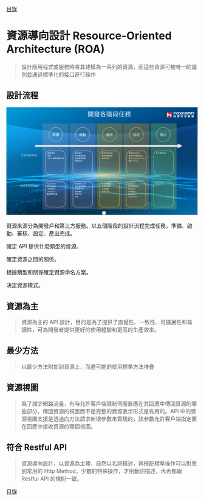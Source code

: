 [目錄](README.md "目錄")

# 資源導向設計 Resource-Oriented Architecture (ROA)

> 設計應用程式或服務時將其建模為一系列的資源，而這些資源可被唯一的識別並通過標準化的接口進行操作

## 設計流程

![StageTasks](./images/StageTasks.png?raw=true)

資源來源分為開發戶和第三方服務。以五個階段的設計流程完成任務，準備、啟動、審核、設定、產出完成。

確定 API 提供什麼類型的資源。

確定資源之間的關係。

根據類型和關係確定資源命名方案。

決定資源模式。

## 資源為主

> 資源為主的 API 設計，目的是為了提供了直覺性、一致性、可擴展性和易讀性，可為開發者提供更好的使用體驗和更高的生產效率。

## 最少方法

> 以最少方法附加到資源上，而盡可能的使用標準方法堆疊

## 資源視圖

> 為了減少網路流量，有時允許客戶端限制伺服器應在其回應中傳回資源的哪些部分，傳回資源的視圖而不是完整的資源表示形式是有用的。API 中的資源視圖支援是透過向方法請求新增參數來實現的，該參數允許客戶端指定要在回應中接收資源的哪個視圖。

## 符合 Restful API

> 資源導向設計，以資源為主體，自然以名詞描述，再搭配標準操作可以對應到常用的 Http Method，少數的特殊操作，才用動詞描述，再再都跟 Restful API 的規則一致。

[目錄](README.md "目錄")
